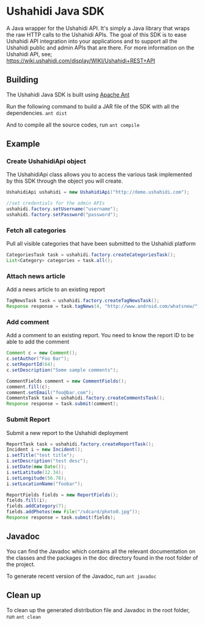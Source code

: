 # Ushahidi Java SDK #

A Java wrapper for the Ushahidi API. It's simply a Java library that wraps the raw HTTP calls to the Ushahidi APIs. 
The goal of this SDK is to ease Ushahidi API integration into your applications and to support all the Ushahidi public and admin APIs that are there. 
For more information on the Ushahidi API, see; https://wiki.ushahidi.com/display/WIKI/Ushahidi+REST+API

## Building
The Ushahidi Java SDK is built using [Apache Ant]()

Run the following command to build a JAR file of the SDK with all the dependencies.
`ant dist` 

And to compile all the source codes, run
`ant compile`

## Example

### Create UshahidiApi object
The UshahidiApi class allows you to access the various task implemented by this SDK 
through the object you will create.

```java
UshahidiApi ushahidi = new UshahidiApi("http://demo.ushahidi.com");

//set credentials for the admin APIs
ushahidi.factory.setUsername("username");
ushahidi.factory.setPassword("password");
```

### Fetch all categories
Pull all visible categories that have been submitted to the Ushahidi platform

```java
CategoriesTask task = ushahidi.factory.createCategoriesTask();
List<Category> categories = task.all();
```

### Attach news article
Add a news article to an existing report

```java
TagNewsTask task = ushahidi.factory.createTagNewsTask();
Response response = task.tagNews(4, "http://www.android.com/whatsnew/");
```

### Add comment
Add a comment to an existing report. You need to know the report ID to be able 
to add the comment

```java
Comment c = new Comment();
c.setAuthor("Foo Bar");
c.setReportId(64);
c.setDescription("Some sample comments");

CommentFields comment = new CommentFields();
comment.fill(c);
comment.setEmail("foo@bar.com");
CommentsTask task = ushahidi.factory.createCommentsTask();
Response response = task.submit(comment);
```

### Submit Report
Submit a new report to the Ushahidi deployment

```java
ReportTask task = ushahidi.factory.createReportTask();
Incident i = new Incident();
i.setTitle("test title");
i.setDescription("test desc");
i.setDate(new Date());
i.setLatitude(12.34);
i.setLongitude(56.78);
i.setLocationName("foobar");

ReportFields fields = new ReportFields();
fields.fill(i);
fields.addCategory(7);
fields.addPhotos(new File("/sdcard/photo0.jpg"));
Response response = task.submit(fields);
```

## Javadoc 
You can find the Javadoc which contains all the relevant documentation on the classes 
and the packages in the doc directory found in the root folder of the project.

To generate recent version of the Javadoc, run 
`ant javadoc`

## Clean up
To clean up the generated distribution file and Javadoc in the root folder, run 
`ant clean`
